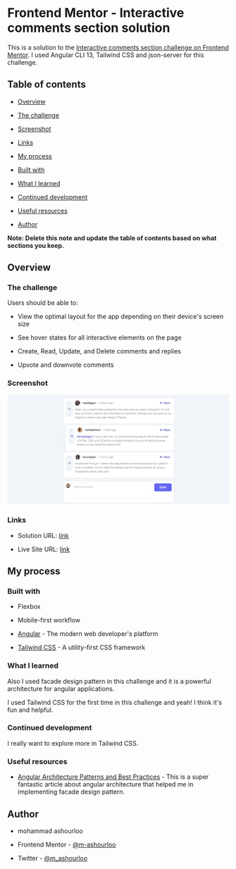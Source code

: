 # Frontend Mentor - Interactive comments section solution

This is a solution to the [Interactive comments section challenge on Frontend Mentor](https://www.frontendmentor.io/challenges/interactive-comments-section-iG1RugEG9). I used Angular CLI 13, Tailwind CSS and json-server for this challenge.


## Table of contents

  

- [Overview](#overview)

- [The challenge](#the-challenge)

- [Screenshot](#screenshot)

- [Links](#links)

- [My process](#my-process)

- [Built with](#built-with)

- [What I learned](#what-i-learned)

- [Continued development](#continued-development)

- [Useful resources](#useful-resources)

- [Author](#author)

  

**Note: Delete this note and update the table of contents based on what sections you keep.**

  

## Overview

  

### The challenge

  

Users should be able to:

  

- View the optimal layout for the app depending on their device's screen size

- See hover states for all interactive elements on the page

- Create, Read, Update, and Delete comments and replies

- Upvote and downvote comments

  

### Screenshot

 
![enter image description here](https://raw.githubusercontent.com/m-ashourloo/frontend-mentor-interactive-comments/master/screenshot.png)
  
  

### Links

  

- Solution URL: [link](https://frontendmentor.io/solutions/angular-solution-using-tailwind-css-and-jsonserver-2lFD2BLlP)

- Live Site URL: [link](https://m-ashourloo.github.io/frontend-mentor-interactive-comments/comments)

  

## My process

  

### Built with

  

- Flexbox

- Mobile-first workflow

- [Angular](https://angular.io/) - The modern web  developer's platform

- [Tailwind CSS](https://tailwindcss.com/) - A utility-first CSS framework

 

  

### What I learned

Also I used facade design pattern in this challenge and it is a powerful architecture for angular applications.  

I used Tailwind CSS for the first time in this challenge and yeah! I think it's fun and helpful.


  

### Continued development

  

I really want to explore more in Tailwind CSS.


  

### Useful resources

  

- [ Angular Architecture Patterns and Best Practices](https://dev-academy.com/angular-architecture-best-practices/) - This is a super fantastic article about angular architecture that helped me in implementing facade design pattern.

## Author

  

- mohammad ashourloo

- Frontend Mentor - [@m-ashourloo](https://www.frontendmentor.io/profile/m-ashourloo)

- Twitter - [@m_ashourloo](https://twitter.com/m_ashourloo)


  